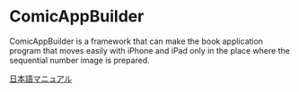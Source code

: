 ComicAppBuilder
=======================================================

ComicAppBuilder is a framework that can make the book application program that moves easily with iPhone and iPad only in the place where the sequential number image is prepared. 

[日本語マニュアル](https://github.com/ongaeshi/ComicAppBuilder/blob/master/README.ja.md)









